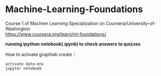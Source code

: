 # Machine-Learning-Foundations
Course 1 of Machien Learning Specialization on Coursera/University-of-Washington  
https://www.coursera.org/learn/ml-foundations/  

**running ipython notebook(.ipynb) to check answers to quizzes**

How to activate graphlab create：   

    activate dato-env 
    jupyter notebook
